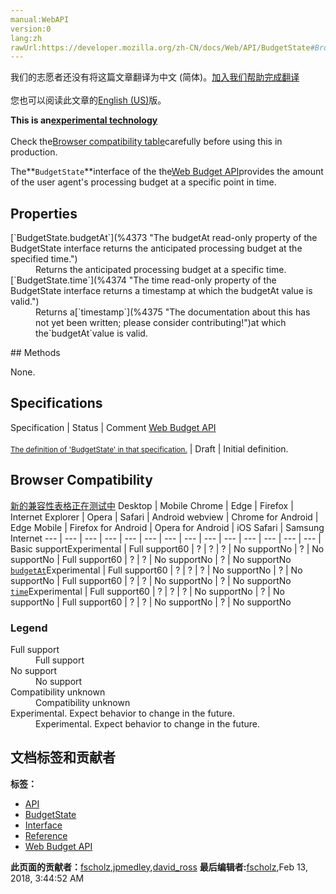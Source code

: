 ```yaml
---
manual:WebAPI
version:0
lang:zh
rawUrl:https://developer.mozilla.org/zh-CN/docs/Web/API/BudgetState#Browser_compatibility
---
```




<bdi>我们的志愿者还没有将这篇文章翻译为<bdi>中文 (简体)</bdi>。[加入我们帮助完成翻译](%4371 "")<br></br>您也可以阅读此文章的[English (US)](%4362 "")版。</bdi>






**This is an[experimental technology](%3404 "")**<br></br>Check the[Browser compatibility table](%4372 "")carefully before using this in production.




The**`BudgetState`**interface of the the[Web Budget API](%4359 "")provides the amount of the user agent&#39;s processing budget at a specific point in time.


## Properties<a name="Properties"></a>
<dl><dt id=''>[`BudgetState.budgetAt`](%4373 "The budgetAt read-only property of the BudgetState interface returns the anticipated processing budget at the specified time.")</dt><dd>Returns the anticipated processing budget at a specific time.</dd><dt id=''>[`BudgetState.time`](%4374 "The time read-only property of the BudgetState interface returns a timestamp at which the budgetAt value is valid.")</dt><dd>Returns a[`timestamp`](%4375 "The documentation about this has not yet been written; please consider contributing!")at which the`budgetAt`value is valid.</dd></dl>
## Methods<a name="Methods"></a>


None.


## Specifications<a name="Specifications"></a>
Specification | Status | Comment 
[Web Budget API<br></br><small>The definition of &#39;BudgetState&#39; in that specification.</small>](%4376 "") | Draft | Initial definition. 


## Browser Compatibility<a name="Browser_Compatibility"></a>
[新的兼容性表格正在测试中<i></i>](%3360 "")
<abbr>Desktop<i></i></abbr> | <abbr>Mobile<i></i></abbr> 
<abbr>Chrome<i></i></abbr> | <abbr>Edge<i></i></abbr> | <abbr>Firefox<i></i></abbr> | <abbr>Internet Explorer<i></i></abbr> | <abbr>Opera<i></i></abbr> | <abbr>Safari<i></i></abbr> | <abbr>Android webview<i></i></abbr> | <abbr>Chrome for Android<i></i></abbr> | <abbr>Edge Mobile<i></i></abbr> | <abbr>Firefox for Android<i></i></abbr> | <abbr>Opera for Android<i></i></abbr> | <abbr>iOS Safari<i></i></abbr> | <abbr>Samsung Internet<i></i></abbr> 
 ---  |  ---  |  ---  |  ---  |  ---  |  ---  |  ---  |  ---  |  ---  |  ---  |  ---  |  ---  |  ---  |  ---  | 
Basic support<abbr>Experimental<i></i></abbr> | <abbr>Full support</abbr>60 | <abbr>?</abbr> | <abbr>?</abbr> | <abbr>?</abbr> | <abbr>No support</abbr>No | <abbr>?</abbr> | <abbr>No support</abbr>No | <abbr>Full support</abbr>60 | <abbr>?</abbr> | <abbr>?</abbr> | <abbr>No support</abbr>No | <abbr>?</abbr> | <abbr>No support</abbr>No 
[`budgetAt`](%4377 "")<abbr>Experimental<i></i></abbr> | <abbr>Full support</abbr>60 | <abbr>?</abbr> | <abbr>?</abbr> | <abbr>?</abbr> | <abbr>No support</abbr>No | <abbr>?</abbr> | <abbr>No support</abbr>No | <abbr>Full support</abbr>60 | <abbr>?</abbr> | <abbr>?</abbr> | <abbr>No support</abbr>No | <abbr>?</abbr> | <abbr>No support</abbr>No 
[`time`](%4378 "")<abbr>Experimental<i></i></abbr> | <abbr>Full support</abbr>60 | <abbr>?</abbr> | <abbr>?</abbr> | <abbr>?</abbr> | <abbr>No support</abbr>No | <abbr>?</abbr> | <abbr>No support</abbr>No | <abbr>Full support</abbr>60 | <abbr>?</abbr> | <abbr>?</abbr> | <abbr>No support</abbr>No | <abbr>?</abbr> | <abbr>No support</abbr>No 


### Legend<a name="Legend"></a>
<dl><dt id=''><abbr>Full support</abbr></dt><dd>Full support</dd><dt id=''><abbr>No support</abbr></dt><dd>No support</dd><dt id=''><abbr>Compatibility unknown</abbr></dt><dd>Compatibility unknown</dd><dt id=''><abbr>Experimental. Expect behavior to change in the future.<i></i></abbr></dt><dd>Experimental. Expect behavior to change in the future.</dd></dl>




## 文档标签和贡献者
**标签：**
* [API](%50 "")
* [BudgetState](%4379 "")
* [Interface](%3380 "")
* [Reference](%3381 "")
* [Web Budget API](%4369 "")

**此页面的贡献者：**[fscholz](%60 ""),[jpmedley](%3413 ""),[david_ross](%3412 "")
**最后编辑者:**[fscholz](%60 ""),<time>Feb 13, 2018, 3:44:52 AM</time>


